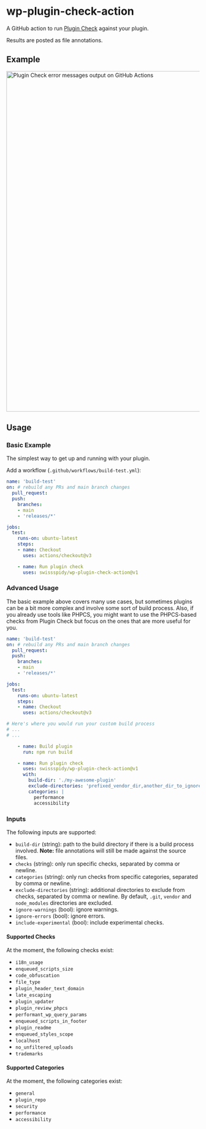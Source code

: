 # wp-plugin-check-action

A GitHub action to run [Plugin Check](https://wordpress.org/plugins/plugin-check/) against your plugin.

Results are posted as file annotations.

## Example

<img width="887" alt="Plugin Check error messages output on GitHub Actions" src="https://github.com/swissspidy/wp-plugin-check-action/assets/841956/31292472-51d5-487d-9878-1940a20e1e0b">

## Usage

### Basic Example

The simplest way to get up and running with your plugin.

Add a workflow (`.github/workflows/build-test.yml`):

```yaml
name: 'build-test'
on: # rebuild any PRs and main branch changes
  pull_request:
  push:
    branches:
    - main
    - 'releases/*'

jobs:
  test:
    runs-on: ubuntu-latest
    steps:
    - name: Checkout
      uses: actions/checkout@v3

    - name: Run plugin check
      uses: swissspidy/wp-plugin-check-action@v1
```

### Advanced Usage

The basic example above covers many use cases, but sometimes plugins can be a bit more
complex and involve some sort of build process.
Also, if you already use tools like PHPCS, you might want to use the PHPCS-based checks
from Plugin Check but focus on the ones that are more useful for you.

```yaml
name: 'build-test'
on: # rebuild any PRs and main branch changes
  pull_request:
  push:
    branches:
    - main
    - 'releases/*'

jobs:
  test:
    runs-on: ubuntu-latest
    steps:
    - name: Checkout
      uses: actions/checkout@v3

# Here's where you would run your custom build process
# ...
# ...

    - name: Build plugin
      run: npm run build

    - name: Run plugin check
      uses: swissspidy/wp-plugin-check-action@v1
      with:
        build-dir: './my-awesome-plugin'
        exclude-directories: 'prefixed_vendor_dir,another_dir_to_ignore'
        categories: |
          performance
          accessibility
```

### Inputs

The following inputs are supported:

* `build-dir` (string): path to the build directory if there is a build process involved.
  **Note:** file annotations will still be made against the source files.
* `checks` (string): only run specific checks, separated by comma or newline.
* `categories` (string): only run checks from specific categories, separated by comma or newline.
* `exclude-directories` (string): additional directories to exclude from checks, separated by comma or newline. 
  By default, `.git`, `vendor` and `node_modules` directories are excluded.
* `ignore-warnings` (bool): ignore warnings.
* `ignore-errors` (bool): ignore errors.
* `include-experimental` (bool): include experimental checks.

#### Supported Checks

At the moment, the following checks exist:

* `i18n_usage`
* `enqueued_scripts_size`
* `code_obfuscation`
* `file_type`
* `plugin_header_text_domain`
* `late_escaping`
* `plugin_updater`
* `plugin_review_phpcs`
* `performant_wp_query_params`
* `enqueued_scripts_in_footer`
* `plugin_readme`
* `enqueued_styles_scope`
* `localhost`
* `no_unfiltered_uploads`
* `trademarks`

#### Supported Categories

At the moment, the following categories exist:

* `general`
* `plugin_repo`
* `security`
* `performance`
* `accessibility`
